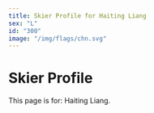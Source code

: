 ```yaml
---
title: Skier Profile for Haiting Liang
sex: "L"
id: "300"
image: "/img/flags/chn.svg" 
---
```


# Skier Profile

This page is for: Haiting Liang.
    